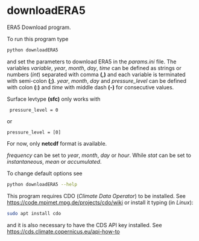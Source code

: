 # downloadERA5

ERA5 Download program.

To run this program type
```Bash
python downloadERA5
```

and set the parameters to download ERA5 in the _params.ini_ file. The variables _variable_, _year_, _month_, _day_, _time_ can be defined as strings or numbers (_int_) separated with comma **(,)** and each variable is terminated with semi-colon **(;)**.
_year_, _month_, _day_ and _pressure_level_ can be defined with colon **(:)** and _time_ with middle dash **(-)** for consecutive values.

 Surface levtype **(sfc)** only works with 
 
```
 pressure_level = 0

```

or

```
pressure_level = [0]
```
For now, only **netcdf** format is available.

_frequency_ can be set to _year_, _month_, _day_ or _hour_. While _stat_ can be set to _instantaneous_, _mean_ or _accumulated_.

To change default options see

```Bash
python downloadERA5 --help

```
This program requires CDO (_Climate Data Operator_) to be installed. See https://code.mpimet.mpg.de/projects/cdo/wiki or install it typing (in _Linux_):

```Bash
sudo apt install cdo

```
and it is also necessary to have the CDS API key installed. See https://cds.climate.copernicus.eu/api-how-to
